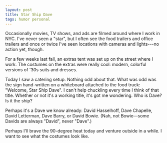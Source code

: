 ```yaml
---
layout: post
title: Star Ship Dave
tags: humor personal
---
```


Occasionally movies, TV shows, and ads are filmed around where I work in
NYC. I've never seen a "star", but I often see the food trailers and office
trailers and once or twice I've seen locations with cameras and lights---no
action yet, though.

For a few weeks last fall, an extras tent was set up on the street where I
work. The costumes on the extras were really cool: modern, colorful versions
of '30s suits and dresses.

Today I saw a catering setup. Nothing odd about that. What was odd was the
sign hand-written on a whiteboard attached to the food truck: "Welcome, Star
Ship Dave". I can't help chuckling every time I think of that title. Whether
or not it's a working title, it's got me wondering. Who is Dave? Is it the
ship?

Perhaps it's a Dave we know already: David Hasselhoff, Dave Chapelle, David
Letterman, Dave Barry, or David Bowie. (Nah, not Bowie&mdash;some Davids are
always "David", never "Dave".)

Perhaps I'll brave the 90-degree heat today and venture outside in a while.
I want to see what the costumes look like.
